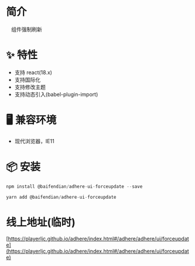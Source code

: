 # 简介
&ensp;&ensp;组件强制刷新

# ✨ 特性
- 支持 react(18.x)
- 支持国际化
- 支持修改主题
- 支持动态引入(babel-plugin-import)

# 🖥 兼容环境
- 现代浏览器，IE11

# 📦 安装
```javascript
npm install @baifendian/adhere-ui-forceupdate --save
``` 

```javascript
yarn add @baifendian/adhere-ui-forceupdate
```

# 线上地址(临时)
[https://playerljc.github.io/adhere/index.html#/adhere/adhere/ui/forceupdate](https://playerljc.github.io/adhere/index.html#/adhere/adhere/ui/forceupdate)
